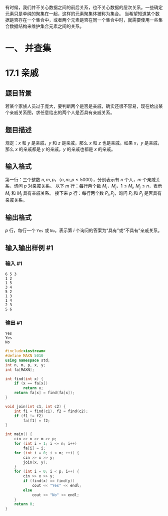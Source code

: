 有时候，我们并不关心数据之间的前后关系，也不关心数据的层次关系。一些确定元素只是单纯的聚集在一起，这样的元素聚集体被称为集合。
当希望知道某个数据是否存在一个集合中，或者两个元素是否在同一个集合中时，就需要使用一些集合数据结构来维护集合元素之间的关系。
# 一、 并查集
# 17.1 亲戚
## 题目背景
若某个家族人员过于庞大，要判断两个是否是亲戚，确实还很不容易，现在给出某个亲戚关系图，求任意给出的两个人是否具有亲戚关系。
## 题目描述
规定：$x$ 和 $y$ 是亲戚，$y$ 和 $z$ 是亲戚，那么 $x$ 和 $z$ 也是亲戚。如果 $x$，$y$ 是亲戚，那么 $x$ 的亲戚都是 $y$ 的亲戚，$y$ 的亲戚也都是 $x$ 的亲戚。
## 输入格式
第一行：三个整数 $n,m,p$，（$n,m,p \le 5000$），分别表示有 $n$ 个人，$m$ 个亲戚关系，询问 $p$ 对亲戚关系。
以下 $m$ 行：每行两个数 $M_i$，$M_j$，$1 \le M_i,~M_j\le n$，表示 $M_i$ 和 $M_j$ 具有亲戚关系。
接下来 $p$ 行：每行两个数 $P_i,P_j$，询问 $P_i$ 和 $P_j$ 是否具有亲戚关系。
## 输出格式
$p$ 行，每行一个 `Yes` 或 `No`。表示第 $i$ 个询问的答案为“具有”或“不具有”亲戚关系。
## 输入输出样例 #1
### 输入 #1
```
6 5 3
1 2
1 5
3 4
5 2
1 3
1 4
2 3
5 6
```
### 输出 #1
```
Yes
Yes
No
```

```cpp
#include<iostream>
#define MAXN 5010
using namespace std;
int n, m, p, x, y;
int fa[MAXN];

int find(int x) {
	if (x == fa[x])
		return x;
	return fa[x] = find(fa[x]);
}

void join(int c1, int c2) {
	int f1 = find(c1), f2 = find(c2);
	if (f1 != f2)
		fa[f1] = f2;
}

int main() {
	cin >> n >> m >> p;
	for (int i = 1; i <= n; i++)
		fa[i] = i;
	for (int i = 0; i < m; ++i) {
		cin >> x >> y;
		join(x, y);
	}
	for (int i = 0; i < p; i++) {
		cin >> x >> y;
		if (find(x) == find(y))
			cout << "Yes" << endl;
		else
			cout << "No" << endl;
	}
	return 0;
}
```
